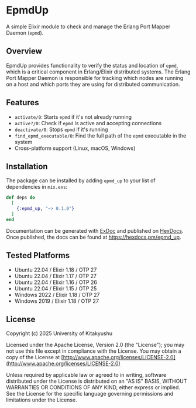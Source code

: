# EpmdUp

A simple Elixir module to check and manage the Erlang Port Mapper Daemon (`epmd`).

## Overview

EpmdUp provides functionality to verify the status and location of `epmd`, which is a critical component in Erlang/Elixir distributed systems. The Erlang Port Mapper Daemon is responsible for tracking which nodes are running on a host and which ports they are using for distributed communication.

## Features

  * `activate/0`: Starts `epmd` if it's not already running
  * `active?/0`: Check if `epmd` is active and accepting connections
  * `deactivate/0`: Stops `epmd` if it's running
  * `find_epmd_executable/0`: Find the full path of the `epmd` executable in the system
  * Cross-platform support (Linux, macOS, Windows)

## Installation

The package can be installed by adding `epmd_up` to your list of dependencies in `mix.exs`:

```elixir
def deps do
  [
    {:epmd_up, "~> 0.1.0"}
  ]
end
```

Documentation can be generated with [ExDoc](https://github.com/elixir-lang/ex_doc)
and published on [HexDocs](https://hexdocs.pm). Once published, the docs can
be found at <https://hexdocs.pm/epmd_up>.

## Tested Platforms

* Ubuntu 22.04 / Elixir 1.18 / OTP 27
* Ubuntu 22.04 / Elixir 1.17 / OTP 27
* Ubuntu 22.04 / Elixir 1.16 / OTP 26
* Ubuntu 22.04 / Elixir 1.15 / OTP 25
* Windows 2022 / Elixir 1.18 / OTP 27
* Windows 2019 / Elixir 1.18 / OTP 27

## License

Copyright (c) 2025 University of Kitakyushu

Licensed under the Apache License, Version 2.0 (the "License");
you may not use this file except in compliance with the License.
You may obtain a copy of the License at [http://www.apache.org/licenses/LICENSE-2.0](http://www.apache.org/licenses/LICENSE-2.0)

Unless required by applicable law or agreed to in writing, software
distributed under the License is distributed on an "AS IS" BASIS,
WITHOUT WARRANTIES OR CONDITIONS OF ANY KIND, either express or implied.
See the License for the specific language governing permissions and
limitations under the License.
